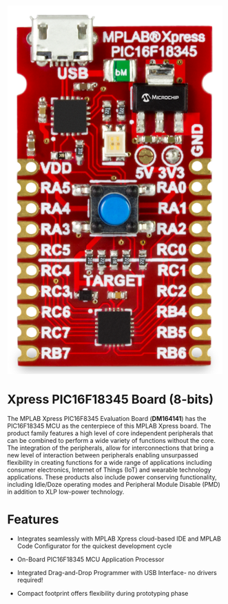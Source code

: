 
![Board](images/Xpress_PIC16F18345_3.png)<br>
# Xpress PIC16F18345 Board (8-bits)

The MPLAB Xpress PIC16F8345 Evaluation Board (**DM164141**) has the PIC16F18345 MCU as the centerpiece of this MPLAB Xpress board. The product family features a high level of core independent peripherals that can be combined to perform a wide variety of functions without the core. The integration of the peripherals, allow for interconnections that bring a new level of interaction between peripherals enabling unsurpassed flexibility in creating functions for a wide range of applications including consumer electronics, Internet of Things (IoT) and wearable technology applications. These products also include power conserving functionality, including Idle/Doze operating modes and Peripheral Module Disable (PMD) in addition to XLP low-power technology.

# Features

* Integrates seamlessly with MPLAB Xpress cloud-based IDE and MPLAB Code Configurator for the quickest development cycle

* On-Board PIC16F18345 MCU Application Processor
 
* Integrated Drag-and-Drop Programmer with USB Interface- no drivers required!

* Compact footprint offers flexibility during prototyping phase


